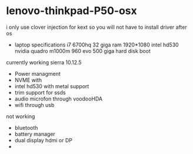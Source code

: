 # lenovo-thinkpad-P50-osx

i only use clover injection for kext so you will not have to install driver after os 


* laptop  specifications 
i7 6700hq
32 giga ram
1920*1080
intel hd530
nvidia quadro m1000m
960 evo 500 giga hard disk boot

currently working sierra 10.12.5

- Power managment
- NVME with 
- intel hd530 with metal support
- trim support for ssds
- audio microfon through voodooHDA
- wifi through usb 

not working 
- bluetooth
- battery manager
- dual display hdmi or DP
- 

